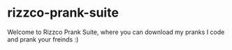 # rizzco-prank-suite
Welcome to Rizzco Prank Suite, where you can download my pranks I code and prank your freinds :)
